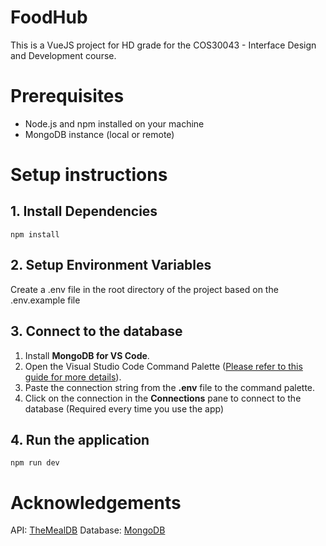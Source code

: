 # FoodHub

This is a VueJS project for HD grade for the COS30043 - Interface Design and Development course.

# Prerequisites
- Node.js and npm installed on your machine
- MongoDB instance (local or remote)

# Setup instructions
## 1. Install Dependencies
```
npm install
```
## 2. Setup Environment Variables
Create a .env file in the root directory of the project based on the .env.example file
## 3. Connect to the database
1. Install **MongoDB for VS Code**. 
2. Open the Visual Studio Code Command Palette ([Please refer to this guide for more details](https://www.mongodb.com/docs/mongodb-vscode/connect/#open-the-command-palette)). 
3. Paste the connection string from the **.env** file to the command palette.
4. Click on the connection in the **Connections** pane to connect to the database (Required every time you use the app)

## 4. Run the application 
```
npm run dev
```

# Acknowledgements

API: [TheMealDB](https://themealdb.com/)
Database: [MongoDB](https://www.mongodb.com)
